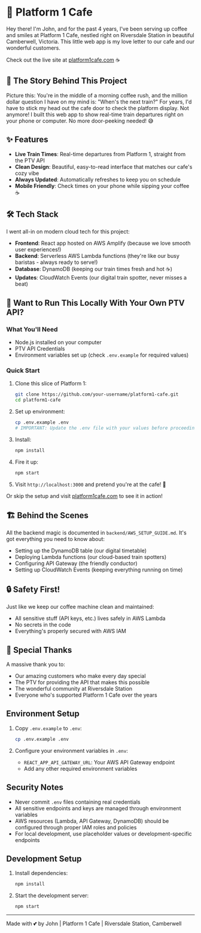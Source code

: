 # 🚂 Platform 1 Cafe

Hey there! I'm John, and for the past 4 years, I've been serving up coffee and smiles at Platform 1 Cafe, nestled right on Riversdale Station in beautiful Camberwell, Victoria. This little web app is my love letter to our cafe and our wonderful customers.

Check out the live site at [platform1cafe.com](https://platform1cafe.com) ☕

## 💭 The Story Behind This Project

Picture this: You're in the middle of a morning coffee rush, and the million dollar question I have on my mind is: "When's the next train?" For years, I'd have to stick my head out the cafe door to check the platform display. Not anymore! I built this web app to show real-time train departures right on your phone or computer. No more door-peeking needed! 😅

## ✨ Features

- **Live Train Times**: Real-time departures from Platform 1, straight from the PTV API
- **Clean Design**: Beautiful, easy-to-read interface that matches our cafe's cozy vibe
- **Always Updated**: Automatically refreshes to keep you on schedule
- **Mobile Friendly**: Check times on your phone while sipping your coffee ☕

## 🛠 Tech Stack

I went all-in on modern cloud tech for this project:
- **Frontend**: React app hosted on AWS Amplify (because we love smooth user experiences!)
- **Backend**: Serverless AWS Lambda functions (they're like our busy baristas - always ready to serve!)
- **Database**: DynamoDB (keeping our train times fresh and hot ☕)
- **Updates**: CloudWatch Events (our digital train spotter, never misses a beat)

## 🚀 Want to Run This Locally With Your Own PTV API?

### What You'll Need
- Node.js installed on your computer
- PTV API Credentials
- Environment variables set up (check `.env.example` for required values)

### Quick Start
1. Clone this slice of Platform 1:
   ```bash
   git clone https://github.com/your-username/platform1-cafe.git
   cd platform1-cafe
   ```

2. Set up environment:
   ```bash
   cp .env.example .env
   # IMPORTANT: Update the .env file with your values before proceeding!
   ```

3. Install:
   ```bash
   npm install
   ```

4. Fire it up:
   ```bash
   npm start
   ```

5. Visit `http://localhost:3000` and pretend you're at the cafe! 🎉

Or skip the setup and visit [platform1cafe.com](https://platform1cafe.com) to see it in action! 

## 🏗 Behind the Scenes

All the backend magic is documented in `backend/AWS_SETUP_GUIDE.md`. It's got everything you need to know about:
- Setting up the DynamoDB table (our digital timetable)
- Deploying Lambda functions (our cloud-based train spotters)
- Configuring API Gateway (the friendly conductor)
- Setting up CloudWatch Events (keeping everything running on time)

## 🔒 Safety First!

Just like we keep our coffee machine clean and maintained:
- All sensitive stuff (API keys, etc.) lives safely in AWS Lambda
- No secrets in the code
- Everything's properly secured with AWS IAM

## 💝 Special Thanks

A massive thank you to:
- Our amazing customers who make every day special
- The PTV for providing the API that makes this possible
- The wonderful community at Riversdale Station
- Everyone who's supported Platform 1 Cafe over the years

## Environment Setup

1. Copy `.env.example` to `.env`:
   ```bash
   cp .env.example .env
   ```

2. Configure your environment variables in `.env`:
   - `REACT_APP_API_GATEWAY_URL`: Your AWS API Gateway endpoint
   - Add any other required environment variables

## Security Notes

- Never commit `.env` files containing real credentials
- All sensitive endpoints and keys are managed through environment variables
- AWS resources (Lambda, API Gateway, DynamoDB) should be configured through proper IAM roles and policies
- For local development, use placeholder values or development-specific endpoints

## Development Setup

1. Install dependencies:
   ```bash
   npm install
   ```

2. Start the development server:
   ```bash
   npm start
   ```

---
Made with 💕 by John | Platform 1 Cafe | Riversdale Station, Camberwell 
